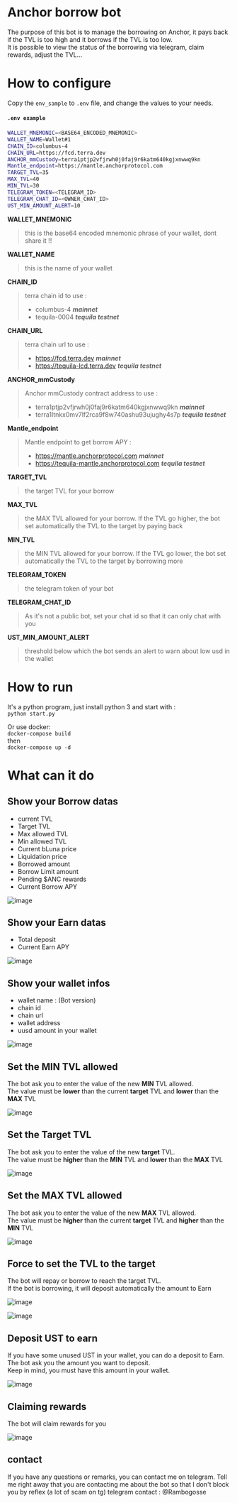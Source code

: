 # Anchor borrow bot

The purpose of this bot is to manage the borrowing on Anchor, it pays back if the TVL is too high and it borrows if the TVL is too low. \
It is possible to view the status of the borrowing via telegram, claim rewards, adjust the TVL...

# How to configure
Copy the `env_sample` to `.env` file, and change the values to your needs.

#### **`.env example`**
``` bash
WALLET_MNEMONIC=<BASE64_ENCODED_MNEMONIC>
WALLET_NAME=Wallet#1
CHAIN_ID=columbus-4
CHAIN_URL=https://fcd.terra.dev
ANCHOR_mmCustody=terra1ptjp2vfjrwh0j0faj9r6katm640kgjxnwwq9kn
Mantle_endpoint=https://mantle.anchorprotocol.com
TARGET_TVL=35
MAX_TVL=40
MIN_TVL=30
TELEGRAM_TOKEN=<TELEGRAM_ID>
TELEGRAM_CHAT_ID=<OWNER_CHAT_ID>
UST_MIN_AMOUNT_ALERT=10
```
**WALLET_MNEMONIC**
> this is the base64 encoded mnemonic phrase of your wallet, dont share it !!

**WALLET_NAME**
> this is the name of your wallet

**CHAIN_ID**
> terra chain id to use :
> - columbus-4 ***mainnet***
> - tequila-0004 ***tequila testnet***

**CHAIN_URL**
> terra chain url to use :
> - https://fcd.terra.dev ***mainnet***
> - https://tequila-lcd.terra.dev ***tequila testnet***

**ANCHOR_mmCustody**
> Anchor mmCustody contract address to use :
> - terra1ptjp2vfjrwh0j0faj9r6katm640kgjxnwwq9kn ***mainnet***
> - terra1ltnkx0mv7lf2rca9f8w740ashu93ujughy4s7p ***tequila testnet***

**Mantle_endpoint**
> Mantle endpoint to get borrow APY :
> - https://mantle.anchorprotocol.com ***mainnet***
> - https://tequila-mantle.anchorprotocol.com ***tequila testnet***


**TARGET_TVL**
> the target TVL for your borrow

**MAX_TVL**
> the MAX TVL allowed for your borrow. If the TVL go higher, the bot set automatically the TVL to the target by paying back

**MIN_TVL**
> the MIN TVL allowed for your borrow. If the TVL go lower, the bot set automatically the TVL to the target by borrowing more

**TELEGRAM_TOKEN**
> the telegram token of your bot

**TELEGRAM_CHAT_ID**
> As it's not a public bot, set your chat id so that it can only chat with you

**UST_MIN_AMOUNT_ALERT**
> threshold below which the bot sends an alert to warn about low usd in the wallet






# How to run

It's a python program, just install python 3 and start with : \
`python start.py`

Or use docker: \
`docker-compose build` \
then \
`docker-compose up -d`




# What can it do

## Show your Borrow datas
- current TVL
- Target TVL
- Max allowed TVL
- Min allowed TVL
- Current bLuna price
- Liquidation price
- Borrowed amount
- Borrow Limit amount
- Pending $ANC rewards
- Current Borrow APY

![image](./imgs/borrow_infos.png)

## Show your Earn datas
- Total deposit
- Current Earn APY

![image](./imgs/earn_infos.png)

## Show your wallet infos
- wallet name : (Bot version)
- chain id
- chain url
- wallet address
- uusd amount in your wallet 

![image](./imgs/wallet.png)

## Set the MIN TVL allowed

 The bot ask you to enter the value of the new **MIN** TVL allowed. \
 The value must be **lower** than the current **target** TVL and **lower** than the **MAX** TVL

![image](./imgs/min_tvl.png)


## Set the Target TVL

 The bot ask you to enter the value of the new **target** TVL. \
 The value must be **higher** than the **MIN** TVL and **lower** than the **MAX** TVL

![image](./imgs/target_tvl.png)


 ## Set the MAX TVL allowed

 The bot ask you to enter the value of the new **MAX** TVL allowed. \
 The value must be **higher** than the current **target** TVL and **higher** than the **MIN** TVL

![image](./imgs/max_tvl.png)


## Force to set the TVL to the target
The bot will repay or borrow to reach the target TVL. \
If the bot is borrowing, it will deposit automatically the amount to Earn

![image](./imgs/fetch_tvl_1.png)


![image](./imgs/fetch_tvl_2.png)


## Deposit UST to earn
If you have some unused UST in your wallet, you can do a deposit to Earn. \
The bot ask you the amount you want to deposit. \
Keep in mind, you must have this amount in your wallet.

![image](./imgs/deposit.png)



## Claiming rewards
The bot will claim rewards for you

![image](./imgs/rewards.png)


## contact
If you have any questions or remarks, you can contact me on telegram.
Tell me right away that you are contacting me about the bot so that I don't block you by reflex (a lot of scam on tg)
telegram contact : @Rambogosse
